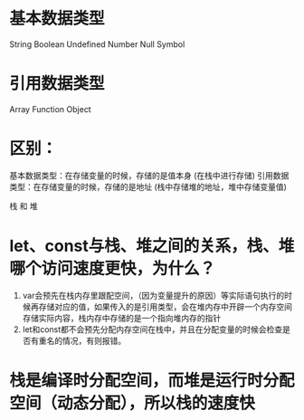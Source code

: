 # 基本数据类型
String Boolean Undefined Number Null Symbol

# 引用数据类型
Array Function Object 

# 区别：
基本数据类型：在存储变量的时候，存储的是值本身 (在栈中进行存储)
引用数据类型：在存储变量的时候，存储的是地址    (栈中存储堆的地址，堆中存储变量值)

栈 和 堆
# let、const与栈、堆之间的关系，栈、堆哪个访问速度更快，为什么？
1. var会预先在栈内存里跟配空间，（因为变量提升的原因）等实际语句执行的时候再存储对应的值，如果传入的是引用类型，会在堆内存中开辟一个内存空间存储实际内容，栈内存中存储的是一个指向堆内存的指针
2. let和const都不会预先分配内存空间在栈中，并且在分配变量的时候会检查是否有重名的情况，有则报错。


# 栈是编译时分配空间，而堆是运行时分配空间（动态分配），所以栈的速度快
